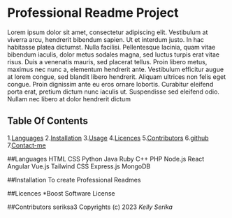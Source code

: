 
  # Professional Readme Project
  Lorem ipsum dolor sit amet, consectetur adipiscing elit. Vestibulum at viverra arcu, hendrerit bibendum sapien. Ut et interdum justo. In hac habitasse platea dictumst. Nulla facilisi. Pellentesque lacinia, quam vitae bibendum iaculis, dolor metus sodales magna, sed luctus turpis erat vitae risus. Duis a venenatis mauris, sed placerat tellus. Proin libero metus, maximus nec nunc a, elementum hendrerit ante. Vestibulum efficitur augue at lorem congue, sed blandit libero hendrerit. Aliquam ultrices non felis eget congue. Proin dignissim ante eu eros ornare lobortis. Curabitur eleifend porta erat, pretium dictum nunc iaculis ut. Suspendisse sed eleifend odio. Nullam nec libero at dolor hendrerit dictum
  ## Table Of Contents
  1.[Languages](#Languages)
  2.[Installation](#Installation)
  3.[Usage](#Usage)
  4.[Licences](#Licences)
  5.[Contributors](#Contributors)
  6.[github](#github)
  7.[Contact-me](#Contact-me)
  
  
  ##Languages
  HTML
CSS
Python
Java
Ruby
C++
PHP
Node.js
React
Angular
Vue.js
Tailwind CSS
Express.js
MongoDB
  
  ##Installation
  To create Professional Readmes
  
  ##Licences
  *Boost Software License
  
  ##Contributors
  seriksa3
  Copyrights (c) 2023 *Kelly Serika*
  